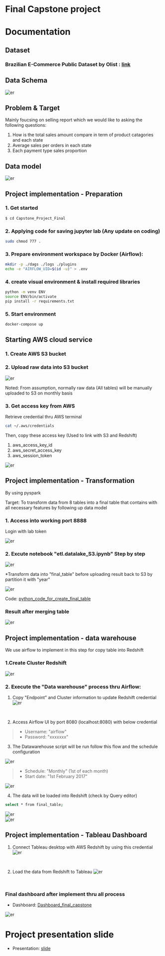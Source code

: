 # Final Capstone project

# Documentation

## Dataset

### Brazilian E-Commerce Public Dataset by Olist : [link](https://www.kaggle.com/datasets/olistbr/brazilian-ecommerce?resource=download)

## Data Schema

![er](./Picture%20ref/HRhd2Y0.png)
<br>

## Problem & Target
Mainly foucsing on selling report which we would like to asking the following questions:
1. How is the total sales amount compare in term of product catagories and each state
2. Average sales per orders in each state 
3. Each payment type sales proportion 


## Data model

![er](./Picture%20ref/Screenshot%202022-12-17%20214306.png)
<br>


## Project implementation - Preparation

### 1. Get started
```sh
$ cd Capstone_Project_Final
```


### 2. Applying code for saving jupyter lab (Any update on coding)

```sh
sudo chmod 777 .
```


### 3. Prepare environment workspace by Docker (Airflow):

```sh
mkdir -p ./dags ./logs ./plugins
echo -e "AIRFLOW_UID=$(id -u)" > .env
```


### 4. create visual environment & install required libraries
```sh
python -m venv ENV
source ENV/bin/activate
pip install -r requirements.txt
```


### 5. Start  environment

```sh
docker-compose up
```



## Starting AWS cloud service

### 1. Create AWS S3 bucket


### 2. Upload raw data into S3 bucket

![er](./Picture%20ref/Screenshot%202022-12-17%20130228.png)
<br>

Noted: From assumption, normally raw data (All tables) will be manually uploaded to S3 on monthly basis 
<br>

### 3. Get access key from AWS

Retrieve credential thru AWS terminal

```sh
cat ~/.aws/credentials
```
Then, copy these access key (Used to link with S3 and Redshift)
1) aws_access_key_id 
2) aws_secret_access_key
3) aws_session_token

![er](./Picture%20ref/Screenshot%202022-12-18%20201539.png)
<br>


## Project implementation - Transformation

By using pyspark

Target: To transform data from 8 tables into a final table that contains with all necessary features by following up data model
<br>

### 1. Access into working port 8888

Login with lab token

![er](./Picture%20ref/Screenshot%202022-10-05%20220731.png)
<br>

### 2. Excute notebook "etl.datalake_S3.ipynb" Step by step

![er](./Picture%20ref/Screenshot%202022-12-17%20222417.png)
<br>

*Transform data into "final_table" before uploading result back to S3 by partition it with "year"

![er](./Picture%20ref/Screenshot%202022-12-17%20130251.png)
<br>

Code: [python_code_for_create_final_table](https://github.com/pongthanin/swu-ds525/blob/main/Capstone_Project_Final/etl_datalake_S3.ipynb)
<br>

### Result after merging table
![er](./Picture%20ref/Screenshot%202022-12-17%20223352.png)
<br>


## Project implementation - data warehouse

We use airflow to implement in this step for copy table into Redshift

### 1.Create Cluster Redshift

![er](./Picture%20ref/Screenshot%202022-12-17%20130045.png)
<br>

### 2. Execute the "Data warehouse" process thru Airflow:

1) Copy "Endpoint" and Cluster information to update Redshift credential
![er](./Picture%20ref/Screenshot%202022-12-18%20135245.png)
<br>

2) Access Airflow UI by port 8080 (localhost:8080) with below credential
> - Username: "airflow"<br>
> - Password: "xxxxxxx"<br>

3) The Datawarehouse script will be run follow this flow and the schedule configuration

![er](./Picture%20ref/Screenshot%202022-12-17%20130540.png)
<br>

> - Schedule: "Monthly" (1st of each month)<br>
> - Start date: "1st February 2017"

![er](./Picture%20ref/Screenshot%202022-12-17%20130528.png)
<br>

4) The data will be loaded into Redshift (check by Query editor)
```sh
select * from final_table;
```
![er](./Picture%20ref/Screenshot%202022-12-17%20125758.png)
<br>
![er](./Picture%20ref/Screenshot%202022-12-17%20125839.png)
<br>

## Project implementation - Tableau Dashboard

1) Connect Tableau desktop with AWS Redshift by using this credential
![er](./Picture%20ref/Screenshot%202022-12-18%20140105.png)
<br>

2) Load the data from Redshift to Tableau
![er](./Picture%20ref/Screenshot%202022-12-18%20140211.png)
<br>

### Final dashboard after implement thru all process
- Dashboard: [Dashboard_final_capstone](https://public.tableau.com/app/profile/pongthanin.wangkiat/viz/Dashboard_final_capstone/Dashboard1)

![er](./Picture%20ref/Screenshot%202022-12-18%20191543.png)
<br>

# Project presentation slide

- Presentation: [slide](https://www.canva.com/design/DAFVGbsjpfY/5PK9Jd5Jx7bR1qdtmyfY-Q/view?utm_content=DAFVGbsjpfY&utm_campaign=designshare&utm_medium=link&utm_source=publishsharelink)
<br>